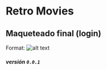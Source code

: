 # Retro Movies
## Maqueteado final (login)

Format: ![alt text](https://ibb.co/ibUw2R)
##### versión `0.0.1`